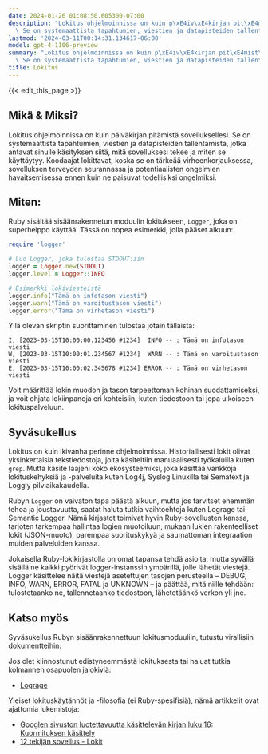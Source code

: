 ```yaml
---
date: 2024-01-26 01:08:50.605300-07:00
description: "Lokitus ohjelmoinnissa on kuin p\xE4iv\xE4kirjan pit\xE4mist\xE4 sovelluksellesi.\
  \ Se on systemaattista tapahtumien, viestien ja datapisteiden tallentamista, jotka\u2026"
lastmod: '2024-03-11T00:14:31.134617-06:00'
model: gpt-4-1106-preview
summary: "Lokitus ohjelmoinnissa on kuin p\xE4iv\xE4kirjan pit\xE4mist\xE4 sovelluksellesi.\
  \ Se on systemaattista tapahtumien, viestien ja datapisteiden tallentamista, jotka\u2026"
title: Lokitus
---
```


{{< edit_this_page >}}

## Mikä & Miksi?
Lokitus ohjelmoinnissa on kuin päiväkirjan pitämistä sovelluksellesi. Se on systemaattista tapahtumien, viestien ja datapisteiden tallentamista, jotka antavat sinulle käsityksen siitä, mitä sovelluksesi tekee ja miten se käyttäytyy. Koodaajat lokittavat, koska se on tärkeää virheenkorjauksessa, sovelluksen terveyden seurannassa ja potentiaalisten ongelmien havaitsemisessa ennen kuin ne paisuvat todellisiksi ongelmiksi.

## Miten:
Ruby sisältää sisäänrakennetun moduulin lokitukseen, `Logger`, joka on superhelppo käyttää. Tässä on nopea esimerkki, jolla pääset alkuun:

```ruby
require 'logger'

# Luo Logger, joka tulostaa STDOUT:iin
logger = Logger.new(STDOUT)
logger.level = Logger::INFO

# Esimerkki lokiviesteistä
logger.info("Tämä on infotason viesti")
logger.warn("Tämä on varoitustason viesti")
logger.error("Tämä on virhetason viesti")
```

Yllä olevan skriptin suorittaminen tulostaa jotain tällaista:

```
I, [2023-03-15T10:00:00.123456 #1234]  INFO -- : Tämä on infotason viesti
W, [2023-03-15T10:00:01.234567 #1234]  WARN -- : Tämä on varoitustason viesti
E, [2023-03-15T10:00:02.345678 #1234] ERROR -- : Tämä on virhetason viesti
```

Voit määrittää lokin muodon ja tason tarpeettoman kohinan suodattamiseksi, ja voit ohjata lokiinpanoja eri kohteisiin, kuten tiedostoon tai jopa ulkoiseen lokituspalveluun.

## Syväsukellus
Lokitus on kuin ikivanha perinne ohjelmoinnissa. Historiallisesti lokit olivat yksinkertaisia tekstiedostoja, joita käsiteltiin manuaalisesti työkaluilla kuten `grep`. Mutta käsite laajeni koko ekosysteemiksi, joka käsittää vankkoja lokituskehyksiä ja -palveluita kuten Log4j, Syslog Linuxilla tai Sematext ja Loggly pilviaikakaudella.

Rubyn `Logger` on vaivaton tapa päästä alkuun, mutta jos tarvitset enemmän tehoa ja joustavuutta, saatat haluta tutkia vaihtoehtoja kuten Lograge tai Semantic Logger. Nämä kirjastot toimivat hyvin Ruby-sovellusten kanssa, tarjoten tarkempaa hallintaa logien muotoiluun, mukaan lukien rakenteelliset lokit (JSON-muoto), parempaa suorituskykyä ja saumattoman integraation muiden palveluiden kanssa.

Jokaisella Ruby-lokikirjastolla on omat tapansa tehdä asioita, mutta syvällä sisällä ne kaikki pyörivät logger-instanssin ympärillä, jolle lähetät viestejä. Logger käsittelee näitä viestejä asetettujen tasojen perusteella – DEBUG, INFO, WARN, ERROR, FATAL ja UNKNOWN – ja päättää, mitä niille tehdään: tulostetaanko ne, tallennetaanko tiedostoon, lähetetäänkö verkon yli jne.

## Katso myös
Syväsukellus Rubyn sisäänrakennettuun lokitusmoduuliin, tutustu virallisiin dokumentteihin:

Jos olet kiinnostunut edistyneemmästä lokituksesta tai haluat tutkia kolmannen osapuolen jalokiviä:
- [Lograge](https://github.com/roidrage/lograge)

Yleiset lokituskäytännöt ja -filosofia (ei Ruby-spesifisiä), nämä artikkelit ovat ajattomia lukemistoja:
- [Googlen sivuston luotettavuutta käsittelevän kirjan luku 16: Kuormituksen käsittely](https://sre.google/sre-book/handling-overload/#log-messages)
- [12 tekijän sovellus - Lokit](https://12factor.net/logs)
